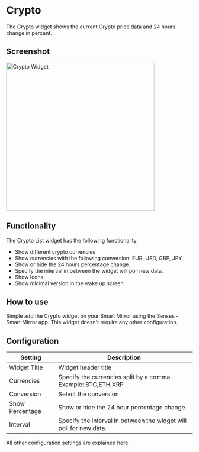 # Crypto

The Crypto widget shows the current Crypto price data and 24 hours change in percent.

## Screenshot

<div class="image-wrapper">
  <img class="widget-image" src="/images/widgets/crypto.png" alt="Crypto Widget" width="400"/>
</div>

## Functionality

The Crypto List widget has the following functionality. 

- Show different crypto currencies
- Show currencies with the following conversion: EUR, USD, GBP, JPY
- Show or hide the 24 hours percentage change.
- Specify the interval in between the widget will poll new data.
- Show Icons
- Show minimal version in the wake up screen

## How to use

Simple add the Crypto widget on your Smart Mirror using the Senses - Smart Mirror app. This widget doesn't require any other configuration.

## Configuration 

| Setting | Description |
| ----------- | ----------- |
| Widget Title | Widget header title |
| Currencies | Specify the currencies split by a comma. Example: BTC,ETH,XRP |
| Conversion | Select the conversion | 
| Show Percentage | Show or hide the 24 hour percentage change. |
| Interval | Specify the interval in between the widget will poll for new data. |

All other configuration settings are explained [here](/widgets/introduction.html#default-widget-configuration-options).